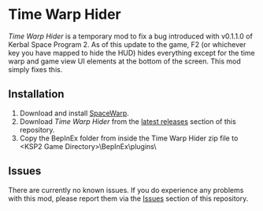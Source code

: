 # Time Warp Hider
*Time Warp Hider* is a temporary mod to fix a bug introduced with v0.1.1.0 of Kerbal Space Program 2. As of this update to the game, F2 (or whichever key you have mapped to hide the HUD) hides everything except for the time warp and game view UI elements at the bottom of the screen. This mod simply fixes this.

## Installation
1. Download and install [SpaceWarp](https://github.com/SpaceWarpDev/SpaceWarp).
2. Download *Time Warp Hider* from the [latest releases](https://github.com/HughesMDflyer4/TimeWarpHider/releases/latest) section of this repository.
3. Copy the BepInEx folder from inside the Time Warp Hider zip file to &lt;KSP2 Game Directory&gt;\BepInEx\plugins\

## Issues
There are currently no known issues. If you do experience any problems with this mod, please report them via the [Issues](https://github.com/HughesMDflyer4/TimeWarpHider/issues) section of this repository.
